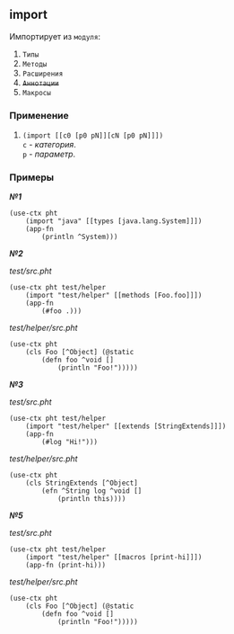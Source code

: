 ## import
Импортирует из `модуля`:
1. `Типы`
2. `Методы`
3. `Расширения`
4. ~~`Аннотации`~~
5. `Макросы`

### Применение

1. `(import [[c0 [p0 pN]][cN [p0 pN]]])`<br>
`c` - _категория_.<br>
`p` - _параметр_.

### Примеры

***№1***
```pihta
(use-ctx pht
    (import "java" [[types [java.lang.System]]])
    (app-fn
        (println ^System)))
```

***№2***

*test/src.pht*
```pihta
(use-ctx pht test/helper
    (import "test/helper" [[methods [Foo.foo]]])
    (app-fn
        (#foo .)))
```
*test/helper/src.pht*
```pihta
(use-ctx pht
    (cls Foo [^Object] (@static
        (defn foo ^void []
            (println "Foo!")))))
```

***№3***

*test/src.pht*
```pihta
(use-ctx pht test/helper
    (import "test/helper" [[extends [StringExtends]]])
    (app-fn
        (#log "Hi!")))
```
*test/helper/src.pht*
```pihta
(use-ctx pht
    (cls StringExtends [^Object]
        (efn ^String log ^void []
            (println this))))
```

***№5***

*test/src.pht*
```pihta
(use-ctx pht test/helper
    (import "test/helper" [[macros [print-hi]]])
    (app-fn (print-hi)))
```
*test/helper/src.pht*
```pihta
(use-ctx pht
    (cls Foo [^Object] (@static
        (defn foo ^void []
            (println "Foo!")))))
```